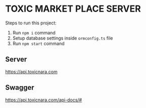 # TOXIC MARKET PLACE SERVER
Steps to run this project:
1. Run `npm i` command
2. Setup database settings inside `ormconfig.ts` file
3. Run `npm start` command

## Server
https://api.toxicnara.com

## Swagger
https://api.toxicnara.com/api-docs/#
